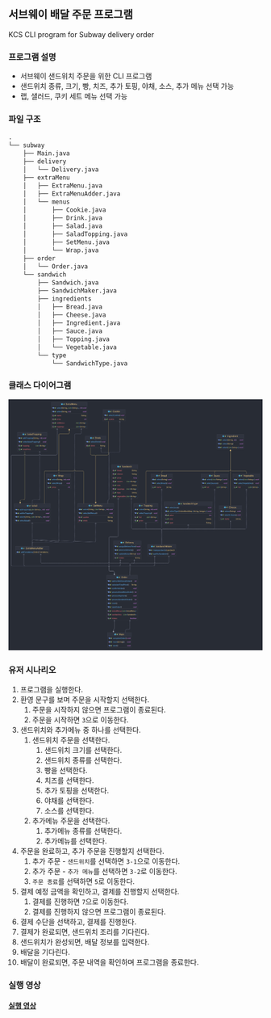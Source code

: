 ## 서브웨이 배달 주문 프로그램

KCS CLI program for Subway delivery order

### 프로그램 설명

- 서브웨이 샌드위치 주문을 위한 CLI 프로그램
- 샌드위치 종류, 크기, 빵, 치즈, 추가 토핑, 야채, 소스, 추가 메뉴 선택 가능
- 랩, 샐러드, 쿠키 세트 메뉴 선택 가능

### 파일 구조

```
.
└── subway
    ├── Main.java
    ├── delivery
    │   └── Delivery.java
    ├── extraMenu
    │   ├── ExtraMenu.java
    │   ├── ExtraMenuAdder.java
    │   └── menus
    │       ├── Cookie.java
    │       ├── Drink.java
    │       ├── Salad.java
    │       ├── SaladTopping.java
    │       ├── SetMenu.java
    │       └── Wrap.java
    ├── order
    │   └── Order.java
    └── sandwich
        ├── Sandwich.java
        ├── SandwichMaker.java
        ├── ingredients
        │   ├── Bread.java
        │   ├── Cheese.java
        │   ├── Ingredient.java
        │   ├── Sauce.java
        │   ├── Topping.java
        │   └── Vegetable.java
        └── type
            └── SandwichType.java
```

### 클래스 다이어그램

![클래스 다이어그램](docs/diagram.jpg)

### 유저 시나리오

1. 프로그램을 실행한다.
2. 환영 문구를 보며 주문을 시작할지 선택한다.
    1. 주문을 시작하지 않으면 프로그램이 종료된다.
    2. 주문을 시작하면 `3`으로 이동한다.
3. 샌드위치와 추가메뉴 중 하나를 선택한다.
    1. 샌드위치 주문을 선택한다.
        1. 샌드위치 크기를 선택한다.
        2. 샌드위치 종류를 선택한다.
        3. 빵을 선택한다.
        4. 치즈를 선택한다.
        5. 추가 토핑을 선택한다.
        6. 야채를 선택한다.
        7. 소스를 선택한다.
    2. 추가메뉴 주문을 선택한다.
        1. 추가메뉴 종류를 선택한다.
        2. 추가메뉴를 선택한다.
4. 주문을 완료하고, 추가 주문을 진행할지 선택한다.
    1. 추가 주문 - `샌드위치`를 선택하면 `3-1`으로 이동한다.
    2. 추가 주문 - `추가 메뉴`를 선택하면 `3-2`로 이동한다.
    3. `주문 종료`를 선택하면 `5`로 이동한다.
5. 결제 예정 금액을 확인하고, 결제를 진행할지 선택한다.
    1. 결제를 진행하면 `7`으로 이동한다.
    2. 결제를 진행하지 않으면 프로그램이 종료된다.
6. 결제 수단을 선택하고, 결제를 진행한다.
7. 결제가 완료되면, 샌드위치 조리를 기다린다.
8. 샌드위치가 완성되면, 배달 정보를 입력한다.
9. 배달을 기다린다.
10. 배달이 완료되면, 주문 내역을 확인하며 프로그램을 종료한다.

### 실행 영상

#### [실행 영상](https://github.com/100-hours-a-week/5-jamie-java-cli/assets/78146904/92e0da1d-06e7-46cc-a226-4682a60da03c)

